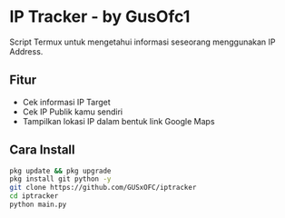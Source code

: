 # IP Tracker - by GusOfc1

Script Termux untuk mengetahui informasi seseorang menggunakan IP Address.

## Fitur
- Cek informasi IP Target
- Cek IP Publik kamu sendiri
- Tampilkan lokasi IP dalam bentuk link Google Maps

## Cara Install
```bash
pkg update && pkg upgrade
pkg install git python -y
git clone https://github.com/GUSxOFC/iptracker
cd iptracker
python main.py
